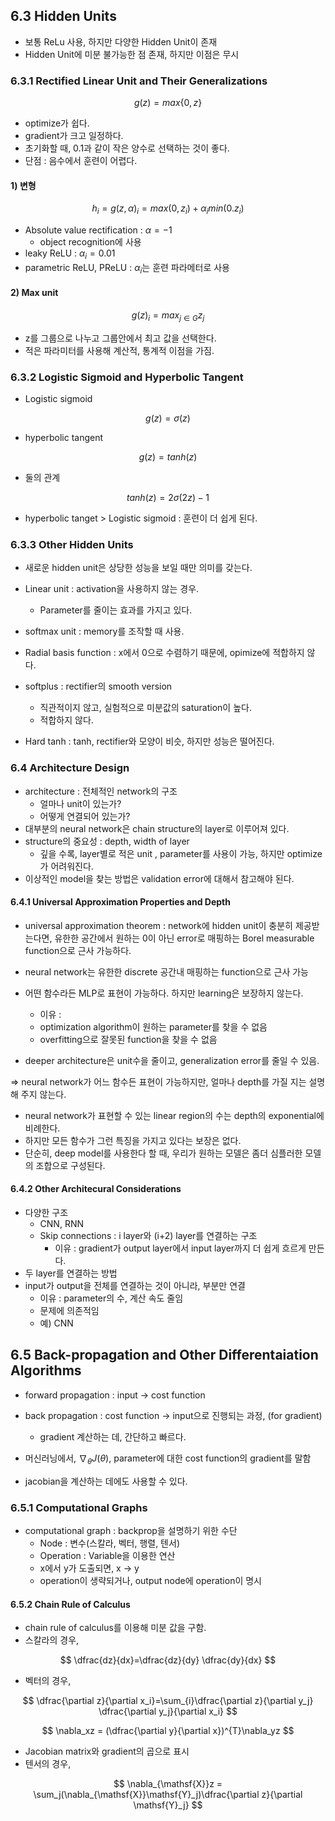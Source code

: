 ##  6.3 Hidden Units

- 보통 ReLu 사용, 하지만 다양한 Hidden Unit이 존재
- Hidden Unit에 미분 불가능한 점 존재, 하지만 이점은 무시



### 6.3.1 Rectified Linear Unit and Their Generalizations

$$
g(z)=max\{0, z\}
$$

- optimize가 쉽다.
- gradient가 크고 일정하다.
- 초기화할 때, 0.1과 같이 작은 양수로 선택하는 것이 좋다.
- 단점 : 음수에서 훈련이 어렵다.



#### 1) 변형

$$h_i=g(z, \alpha)_i=max(0, z_i)+\alpha_imin(0. z_i)$$

- Absolute value rectification : $\alpha = -1$
  - object recognition에 사용
- leaky ReLU : $\alpha_i = 0.01$ 
- parametric ReLU, PReLU : $\alpha_i$는 훈련 파라메터로 사용



#### 2) Max unit

$$
g(z)_i = max_{j \in G} z_j
$$

- z를 그룹으로 나누고 그룹안에서 최고 값을 선택한다.
- 적은 파라미터를 사용해 계산적, 통계적 이점을 가짐.



### 6.3.2 Logistic Sigmoid and Hyperbolic Tangent

- Logistic sigmoid

$$
g(z) = \sigma(z)
$$

- hyperbolic tangent

$$
g(z) = tanh(z)
$$

- 둘의 관계

$$
tanh(z)=2\sigma(2z)-1
$$

- hyperbolic tanget > Logistic sigmoid : 훈련이 더 쉽게 된다.



### 6.3.3 Other Hidden Units

- 새로운 hidden unit은 상당한 성능을 보일 때만 의미를 갖는다.



- Linear unit : activation을 사용하지 않는 경우.
  - Parameter를 줄이는 효과를 가지고 있다.
- softmax unit : memory를 조작할 때 사용.



- Radial basis function : x에서 0으로 수렴하기 때문에, opimize에 적합하지 않다.
- softplus : rectifier의 smooth version
  - 직관적이지 않고, 실험적으로 미분값의 saturation이 높다.
  - 적합하지 않다. 
- Hard tanh : tanh, rectifier와 모양이 비슷, 하지만 성능은 떨어진다.





### 6.4 Architecture Design

- architecture : 전체적인 network의 구조
  - 얼마나 unit이 있는가?
  - 어떻게 연결되어 있는가?
- 대부분의 neural network은 chain structure의 layer로 이루어져 있다.
- structure의 중요성 : depth, width of layer
  - 깊을 수록, layer별로 적은 unit , parameter를 사용이 가능, 하지만 optimize가 어려워진다.
- 이상적인 model을 찾는 방법은 validation error에 대해서 참고해야 된다.




#### 6.4.1 Universal Approximation Properties and Depth

- universal approximation theorem : network에 hidden unit이 충분히 제공받는다면, 유한한 공간에서 원하는 0이 아닌 error로 매핑하는 Borel measurable function으로 근사 가능하다.
- neural network는 유한한 discrete 공간내 매핑하는 function으로 근사 가능
- 어떤 함수라든 MLP로 표현이 가능하다. 하지만 learning은 보장하지 않는다.
  - 이유 : 
  - optimization algorithm이 원하는 parameter를 찾을 수 없음
  - overfitting으로 잘못된 function을 찾을 수 없음



- deeper architecture은 unit수을 줄이고, generalization error를 줄일 수 있음.



=> neural network가 어느 함수든 표현이 가능하지만, 얼마나 depth를 가질 지는 설명해 주지 않는다.

- neural network가 표현할 수 있는 linear region의 수는 depth의 exponential에 비례한다.
- 하지만 모든 함수가 그런 특징을 가지고 있다는 보장은 없다.
- 단순히, deep model를 사용한다 할 때, 우리가 원하는 모델은 좀더 심플러한 모델의 조합으로 구성된다.



#### 6.4.2 Other Architecural Considerations

- 다양한 구조
  - CNN, RNN
  - Skip connections : i layer와 (i+2) layer를 연결하는 구조
    - 이유 :  gradient가 output layer에서 input layer까지 더 쉽게 흐르게 만든다.
-  두 layer를 연결하는 방법
  - input가 output을 전체를 연결하는 것이 아니라, 부분만 연결
    - 이유 : parameter의 수,  계산 속도 줄임
    - 문제에 의존적임
    - 예) CNN



## 6.5 Back-propagation and Other Differentaiation Algorithms

- forward propagation : input -> cost function
- back propagation : cost function -> input으로 진행되는 과정, (for gradient) 
  - gradient 계산하는 데, 간단하고 빠르다.



- 머신러닝에서, $\nabla  _\theta J(\theta)$, parameter에 대한 cost function의 gradient를 말함
- jacobian을 계산하는 데에도 사용할 수 있다.



### 6.5.1 Computational Graphs

- computational graph : backprop을 설명하기 위한 수단
  - Node : 변수(스칼라, 벡터, 행렬, 텐서)
  - Operation : Variable을 이용한 연산
  - x에서 y가 도출되면, x -> y 
  - operation이 생략되거나, output node에 operation이 명시



#### 6.5.2 Chain Rule of Calculus

- chain rule of calculus를 이용해 미분 값을 구함.
- 스칼라의 경우,

$$
\dfrac{dz}{dx}=\dfrac{dz}{dy} \dfrac{dy}{dx}
$$

- 벡터의 경우,

$$
\dfrac{\partial  z}{\partial x_i}=\sum_{i}\dfrac{\partial z}{\partial y_j} \dfrac{\partial y_j}{\partial x_i}
$$

$$
\nabla_xz = (\dfrac{\partial y}{\partial x})^{T}\nabla_yz
$$

- Jacobian matrix와 gradient의 곱으로 표시
- 텐서의 경우,

$$
\nabla_{\mathsf{X}}z = \sum_j(\nabla_{\mathsf{X}}\mathsf{Y}_j)\dfrac{\partial z}{\partial \mathsf{Y}_j}
$$





